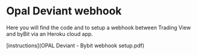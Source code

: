 # Opal Deviant webhook
 
Here you will find the code and  to setup a webhook between Trading View and byBit via an Heroku cloud app. 

[instructions](OPAL Deviant - Bybit webhook setup.pdf)
